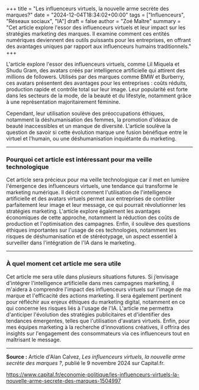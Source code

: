 +++
title = "Les influenceurs virtuels, la nouvelle arme secrète des marques?"
date = "2024-12-04T18:34:02+00:00"
tags = ["Influenceurs", "Réseaux sociaux", "IA"]
draft = false
author = "Zoé Maître"
summary = "Cet article explore l'essor des influenceurs virtuels et leur impact sur les stratégies marketing des marques. Il examine comment ces entités numériques deviennent des outils puissants pour les entreprises, en offrant des avantages uniques par rapport aux influenceurs humains traditionnels."
+++

L'article explore l'essor des influenceurs virtuels, comme Lil Miquela et Shudu Gram, des avatars créés par intelligence artificielle qui attirent des millions de followers. Utilisés par des marques comme BMW et Burberry, ces avatars présentent des avantages pour les entreprises : coûts réduits, production rapide et contrôle total sur leur image. Leur popularité est forte dans les secteurs de la mode, de la beauté et du lifestyle, notamment grâce à une représentation majoritairement féminine.

Cependant, leur utilisation soulève des préoccupations éthiques, notamment la déshumanisation des femmes, la promotion d'idéaux de beauté inaccessibles et un manque de diversité. L'article soulève la question de savoir si cette évolution marque une fusion bénéfique entre le virtuel et l'humain, ou une déshumanisation inquiétante du marketing.

---

### Pourquoi cet article est intéressant pour ma veille technologique

Cet article sera précieux pour ma veille technologique car il met en lumière l'émergence des influenceurs virtuels, une tendance qui transforme le marketing numérique. Il décrit comment l'utilisation de l'intelligence artificielle et des avatars virtuels permet aux entreprises de contrôler parfaitement leur image et leur message, ce qui pourrait révolutionner les stratégies marketing. L'article explore également les avantages économiques de cette approche, notamment la réduction des coûts de production et l'optimisation des campagnes. Enfin, il soulève des questions éthiques importantes sur l'usage de ces technologies, notamment les risques de déshumanisation et de stéréotypage, un aspect essentiel à surveiller dans l'intégration de l'IA dans le marketing.

---

### À quel moment cet article me sera utile

Cet article me sera utile dans plusieurs situations futures. Si j’envisage d'intégrer l'intelligence artificielle dans mes campagnes marketing, il m'aidera à comprendre l'impact des influenceurs virtuels sur l'image de ma marque et l'efficacité des actions marketing. Il sera également pertinent pour réfléchir aux enjeux éthiques du marketing digital, notamment en ce qui concerne les risques liés à l'usage de l'IA. L'article me permettra d'anticiper l'évolution des stratégies publicitaires et d'identifier des tendances émergentes, telles que l'utilisation d'avatars virtuels. Enfin, pour mes équipes marketing à la recherche d'innovations créatives, il offrira des insights sur l'engagement des consommateurs via ces influenceurs tout en maîtrisant le message.

---

**Source :** Article d'Alan Calvez, *Les influenceurs virtuels, la nouvelle arme secrète des marques ?*, publié le 9 novembre 2024 sur Capital.fr.

https://www.capital.fr/economie-politique/les-influenceurs-virtuels-la-nouvelle-arme-secrete-des-marques-1504997


